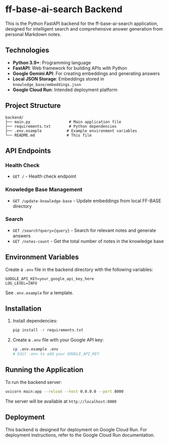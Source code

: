 # ff-base-ai-search Backend

This is the Python FastAPI backend for the ff-base-ai-search application, designed for intelligent search and comprehensive answer generation from personal Markdown notes.

## Technologies

- **Python 3.9+**: Programming language
- **FastAPI**: Web framework for building APIs with Python
- **Google Gemini API**: For creating embeddings and generating answers
- **Local JSON Storage**: Embeddings stored in `knowledge_base/embeddings.json`
- **Google Cloud Run**: Intended deployment platform

## Project Structure

```
backend/
├── main.py                 # Main application file
├── requirements.txt        # Python dependencies
├── .env.example           # Example environment variables
└── README.md              # This file
```

## API Endpoints

### Health Check
- `GET /` - Health check endpoint

### Knowledge Base Management
- `GET /update-knowledge-base` - Update embeddings from local FF-BASE directory

### Search
- `GET /search?query={query}` - Search for relevant notes and generate answers
- `GET /notes-count` - Get the total number of notes in the knowledge base

## Environment Variables

Create a `.env` file in the backend directory with the following variables:

```
GOOGLE_API_KEY=your_google_api_key_here
LOG_LEVEL=INFO
```

See `.env.example` for a template.

## Installation

1. Install dependencies:
   ```bash
   pip install -r requirements.txt
   ```

2. Create a `.env` file with your Google API key:
   ```bash
   cp .env.example .env
   # Edit .env to add your GOOGLE_API_KEY
   ```

## Running the Application

To run the backend server:

```bash
uvicorn main:app --reload --host 0.0.0.0 --port 8000
```

The server will be available at `http://localhost:8000`

## Deployment

This backend is designed for deployment on Google Cloud Run. For deployment instructions, refer to the Google Cloud Run documentation.